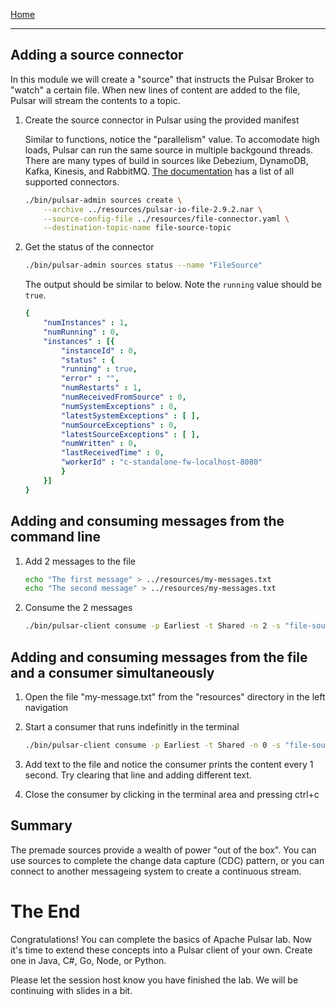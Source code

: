 [Home](/README.md)

---

## Adding a source connector

In this module we will create a "source" that instructs the Pulsar Broker to "watch" a certain file. When new lines of content are added to the file, Pulsar will stream the contents to a topic.

1. Create the source connector in Pulsar using the provided manifest

    Similar to functions, notice the "parallelism" value. To accomodate high loads, Pulsar can run the same source in multiple backgound threads. There are many types of build in sources like Debezium, DynamoDB, Kafka, Kinesis, and RabbitMQ. [The documentation](https://pulsar.apache.org/docs/en/io-connectors/) has a list of all supported connectors.

    ```bash
    ./bin/pulsar-admin sources create \
        --archive ../resources/pulsar-io-file-2.9.2.nar \
        --source-config-file ../resources/file-connector.yaml \
        --destination-topic-name file-source-topic
    ```

1. Get the status of the connector

    ```bash
    ./bin/pulsar-admin sources status --name "FileSource"
    ```

    The output should be similar to below. Note the `running` value should be `true`.

    ```yaml
    {
        "numInstances" : 1,
        "numRunning" : 0,
        "instances" : [{
            "instanceId" : 0,
            "status" : {
            "running" : true,
            "error" : "",
            "numRestarts" : 1,
            "numReceivedFromSource" : 0,
            "numSystemExceptions" : 0,
            "latestSystemExceptions" : [ ],
            "numSourceExceptions" : 0,
            "latestSourceExceptions" : [ ],
            "numWritten" : 0,
            "lastReceivedTime" : 0,
            "workerId" : "c-standalone-fw-localhost-8080"
            }
        }]
    }
    ```

## Adding and consuming messages from the command line

1. Add 2 messages to the file

    ```bash
    echo "The first message" > ../resources/my-messages.txt
    echo "The second message" > ../resources/my-messages.txt
    ```

1. Consume the 2 messages

    ```bash
    ./bin/pulsar-client consume -p Earliest -t Shared -n 2 -s "file-source" persistent://public/default/file-source-topic
    ```

## Adding and consuming messages from the file and a consumer simultaneously

1. Open the file "my-message.txt" from the "resources" directory in the left navigation

1. Start a consumer that runs indefinitly in the terminal

    ```bash
    ./bin/pulsar-client consume -p Earliest -t Shared -n 0 -s "file-source" persistent://public/default/file-source-topic
    ```

1. Add text to the file and notice the consumer prints the content every 1 second. Try clearing that line and adding different text.

1. Close the consumer by clicking in the terminal area and pressing ctrl+c

## Summary

The premade sources provide a wealth of power "out of the box". You can use sources to complete the change data capture (CDC) pattern, or you can connect to another messageing system to create a continuous stream.

# The End

Congratulations! You can complete the basics of Apache Pulsar lab. Now it's time to extend these concepts into a Pulsar client of your own. Create one in Java, C#, Go, Node, or Python.

Please let the session host know you have finished the lab. We will be continuing with slides in a bit.
